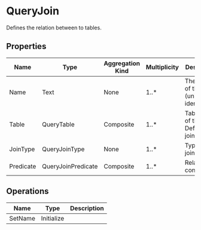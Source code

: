 # QueryJoin
Defines the relation between to tables.
## Properties
|Name|Type|Aggregation Kind|Multiplicity|Description|
|--|--|--|--|--|
|Name|Text|None|1..*|The name of the entity (unique identifier).|
|Table|QueryTable|Composite|1..*|Table with of the Definition to join with.|
|JoinType|QueryJoinType|None|1..*|Type of join/relation.|
|Predicate|QueryJoinPredicate|Composite|1..*|Relationship condition.|
## Operations
|Name|Type|Description|
|--|--|--|
|SetName|Initialize||

